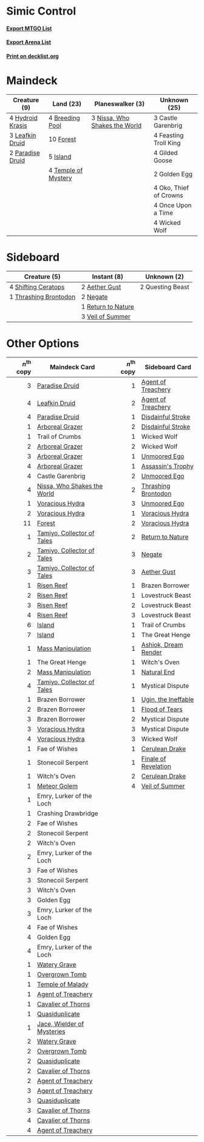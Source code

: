 # Simic Control

#### [Export MTGO List](../collection/Simic%20Control/Simic%20Control.txt)
#### [Export Arena List](../collection/Simic%20Control/Simic%20Control_arena.txt)
#### [Print on decklist.org](http://decklist.org/?deckmain=4%09Breeding%20Pool%0A3%09Castle%20Garenbrig%0A4%09Feasting%20Troll%20King%0A10%09Forest%0A4%09Gilded%20Goose%0A2%09Golden%20Egg%0A4%09Hydroid%20Krasis%0A5%09Island%0A3%09Leafkin%20Druid%0A3%09Nissa,%20Who%20Shakes%20the%20World%0A4%09Oko,%20Thief%20of%20Crowns%0A4%09Once%20Upon%20a%20Time%0A2%09Paradise%20Druid%0A4%09Temple%20of%20Mystery%0A4%09Wicked%20Wolf&deckside=2%09Aether%20Gust%0A2%09Negate%0A2%09Questing%20Beast%0A1%09Return%20to%20Nature%0A4%09Shifting%20Ceratops%0A1%09Thrashing%20Brontodon%0A3%09Veil%20of%20Summer)
# Maindeck

|                                       Creature (9)                                        |                                          Land (23)                                           |                                            Planeswalker (3)                                            |     Unknown (25)     |
|-------------------------------------------------------------------------------------------|----------------------------------------------------------------------------------------------|--------------------------------------------------------------------------------------------------------|----------------------|
|4 [Hydroid Krasis](http://gatherer.wizards.com/Pages/Card/Details.aspx?multiverseid=457327)|4 [Breeding Pool](http://gatherer.wizards.com/Pages/Card/Details.aspx?multiverseid=97088)     |3 [Nissa, Who Shakes the World](http://gatherer.wizards.com/Pages/Card/Details.aspx?multiverseid=461096)|3 Castle Garenbrig    |
|3 [Leafkin Druid](http://gatherer.wizards.com/Pages/Card/Details.aspx?multiverseid=466932) |10 [Forest](http://gatherer.wizards.com/Pages/Card/Details.aspx?multiverseid=439860)          |                                                                                                        |4 Feasting Troll King |
|2 [Paradise Druid](http://gatherer.wizards.com/Pages/Card/Details.aspx?multiverseid=461098)|5 [Island](http://gatherer.wizards.com/Pages/Card/Details.aspx?multiverseid=439857)           |                                                                                                        |4 Gilded Goose        |
|                                                                                           |4 [Temple of Mystery](http://gatherer.wizards.com/Pages/Card/Details.aspx?multiverseid=373571)|                                                                                                        |2 Golden Egg          |
|                                                                                           |                                                                                              |                                                                                                        |4 Oko, Thief of Crowns|
|                                                                                           |                                                                                              |                                                                                                        |4 Once Upon a Time    |
|                                                                                           |                                                                                              |                                                                                                        |4 Wicked Wolf         |


# Sideboard

|                                          Creature (5)                                          |                                         Instant (8)                                         |  Unknown (2)   |
|------------------------------------------------------------------------------------------------|---------------------------------------------------------------------------------------------|----------------|
|4 [Shifting Ceratops](http://gatherer.wizards.com/Pages/Card/Details.aspx?multiverseid=466948)  |2 [Aether Gust](http://gatherer.wizards.com/Pages/Card/Details.aspx?multiverseid=466796)     |2 Questing Beast|
|1 [Thrashing Brontodon](http://gatherer.wizards.com/Pages/Card/Details.aspx?multiverseid=456570)|2 [Negate](http://gatherer.wizards.com/Pages/Card/Details.aspx?multiverseid=423707)          |                |
|                                                                                                |1 [Return to Nature](http://gatherer.wizards.com/Pages/Card/Details.aspx?multiverseid=461102)|                |
|                                                                                                |3 [Veil of Summer](http://gatherer.wizards.com/Pages/Card/Details.aspx?multiverseid=466952)  |                |


# Other Options

|*n*<sup>th</sup> copy|                                            Maindeck Card                                             |*n*<sup>th</sup> copy|                                        Sideboard Card                                         |
|--------------------:|------------------------------------------------------------------------------------------------------|--------------------:|-----------------------------------------------------------------------------------------------|
|                    3|[Paradise Druid](http://gatherer.wizards.com/Pages/Card/Details.aspx?multiverseid=461098)             |                    1|[Agent of Treachery](http://gatherer.wizards.com/Pages/Card/Details.aspx?multiverseid=466797)  |
|                    4|[Leafkin Druid](http://gatherer.wizards.com/Pages/Card/Details.aspx?multiverseid=466932)              |                    2|[Agent of Treachery](http://gatherer.wizards.com/Pages/Card/Details.aspx?multiverseid=466797)  |
|                    4|[Paradise Druid](http://gatherer.wizards.com/Pages/Card/Details.aspx?multiverseid=461098)             |                    1|[Disdainful Stroke](http://gatherer.wizards.com/Pages/Card/Details.aspx?multiverseid=420705)   |
|                    1|[Arboreal Grazer](http://gatherer.wizards.com/Pages/Card/Details.aspx?multiverseid=461076)            |                    2|[Disdainful Stroke](http://gatherer.wizards.com/Pages/Card/Details.aspx?multiverseid=420705)   |
|                    1|Trail of Crumbs                                                                                       |                    1|Wicked Wolf                                                                                    |
|                    2|[Arboreal Grazer](http://gatherer.wizards.com/Pages/Card/Details.aspx?multiverseid=461076)            |                    2|Wicked Wolf                                                                                    |
|                    3|[Arboreal Grazer](http://gatherer.wizards.com/Pages/Card/Details.aspx?multiverseid=461076)            |                    1|[Unmoored Ego](http://gatherer.wizards.com/Pages/Card/Details.aspx?multiverseid=452962)        |
|                    4|[Arboreal Grazer](http://gatherer.wizards.com/Pages/Card/Details.aspx?multiverseid=461076)            |                    1|[Assassin's Trophy](http://gatherer.wizards.com/Pages/Card/Details.aspx?multiverseid=452902)   |
|                    4|Castle Garenbrig                                                                                      |                    2|[Unmoored Ego](http://gatherer.wizards.com/Pages/Card/Details.aspx?multiverseid=452962)        |
|                    4|[Nissa, Who Shakes the World](http://gatherer.wizards.com/Pages/Card/Details.aspx?multiverseid=461096)|                    2|[Thrashing Brontodon](http://gatherer.wizards.com/Pages/Card/Details.aspx?multiverseid=456570) |
|                    1|[Voracious Hydra](http://gatherer.wizards.com/Pages/Card/Details.aspx?multiverseid=466954)            |                    3|[Unmoored Ego](http://gatherer.wizards.com/Pages/Card/Details.aspx?multiverseid=452962)        |
|                    2|[Voracious Hydra](http://gatherer.wizards.com/Pages/Card/Details.aspx?multiverseid=466954)            |                    1|[Voracious Hydra](http://gatherer.wizards.com/Pages/Card/Details.aspx?multiverseid=466954)     |
|                   11|[Forest](http://gatherer.wizards.com/Pages/Card/Details.aspx?multiverseid=439860)                     |                    2|[Voracious Hydra](http://gatherer.wizards.com/Pages/Card/Details.aspx?multiverseid=466954)     |
|                    1|[Tamiyo, Collector of Tales](http://gatherer.wizards.com/Pages/Card/Details.aspx?multiverseid=461147) |                    2|[Return to Nature](http://gatherer.wizards.com/Pages/Card/Details.aspx?multiverseid=461102)    |
|                    2|[Tamiyo, Collector of Tales](http://gatherer.wizards.com/Pages/Card/Details.aspx?multiverseid=461147) |                    3|[Negate](http://gatherer.wizards.com/Pages/Card/Details.aspx?multiverseid=423707)              |
|                    3|[Tamiyo, Collector of Tales](http://gatherer.wizards.com/Pages/Card/Details.aspx?multiverseid=461147) |                    3|[Aether Gust](http://gatherer.wizards.com/Pages/Card/Details.aspx?multiverseid=466796)         |
|                    1|[Risen Reef](http://gatherer.wizards.com/Pages/Card/Details.aspx?multiverseid=466971)                 |                    1|Brazen Borrower                                                                                |
|                    2|[Risen Reef](http://gatherer.wizards.com/Pages/Card/Details.aspx?multiverseid=466971)                 |                    1|Lovestruck Beast                                                                               |
|                    3|[Risen Reef](http://gatherer.wizards.com/Pages/Card/Details.aspx?multiverseid=466971)                 |                    2|Lovestruck Beast                                                                               |
|                    4|[Risen Reef](http://gatherer.wizards.com/Pages/Card/Details.aspx?multiverseid=466971)                 |                    3|Lovestruck Beast                                                                               |
|                    6|[Island](http://gatherer.wizards.com/Pages/Card/Details.aspx?multiverseid=439857)                     |                    1|Trail of Crumbs                                                                                |
|                    7|[Island](http://gatherer.wizards.com/Pages/Card/Details.aspx?multiverseid=439857)                     |                    1|The Great Henge                                                                                |
|                    1|[Mass Manipulation](http://gatherer.wizards.com/Pages/Card/Details.aspx?multiverseid=457186)          |                    1|[Ashiok, Dream Render](http://gatherer.wizards.com/Pages/Card/Details.aspx?multiverseid=461155)|
|                    1|The Great Henge                                                                                       |                    1|Witch's Oven                                                                                   |
|                    2|[Mass Manipulation](http://gatherer.wizards.com/Pages/Card/Details.aspx?multiverseid=457186)          |                    1|[Natural End](http://gatherer.wizards.com/Pages/Card/Details.aspx?multiverseid=240076)         |
|                    4|[Tamiyo, Collector of Tales](http://gatherer.wizards.com/Pages/Card/Details.aspx?multiverseid=461147) |                    1|Mystical Dispute                                                                               |
|                    1|Brazen Borrower                                                                                       |                    1|[Ugin, the Ineffable](http://gatherer.wizards.com/Pages/Card/Details.aspx?multiverseid=460929) |
|                    2|Brazen Borrower                                                                                       |                    1|[Flood of Tears](http://gatherer.wizards.com/Pages/Card/Details.aspx?multiverseid=466813)      |
|                    3|Brazen Borrower                                                                                       |                    2|Mystical Dispute                                                                               |
|                    3|[Voracious Hydra](http://gatherer.wizards.com/Pages/Card/Details.aspx?multiverseid=466954)            |                    3|Mystical Dispute                                                                               |
|                    4|[Voracious Hydra](http://gatherer.wizards.com/Pages/Card/Details.aspx?multiverseid=466954)            |                    3|Wicked Wolf                                                                                    |
|                    1|Fae of Wishes                                                                                         |                    1|[Cerulean Drake](http://gatherer.wizards.com/Pages/Card/Details.aspx?multiverseid=466807)      |
|                    1|Stonecoil Serpent                                                                                     |                    1|[Finale of Revelation](http://gatherer.wizards.com/Pages/Card/Details.aspx?multiverseid=460978)|
|                    1|Witch's Oven                                                                                          |                    2|[Cerulean Drake](http://gatherer.wizards.com/Pages/Card/Details.aspx?multiverseid=466807)      |
|                    1|[Meteor Golem](http://gatherer.wizards.com/Pages/Card/Details.aspx?multiverseid=447378)               |                    4|[Veil of Summer](http://gatherer.wizards.com/Pages/Card/Details.aspx?multiverseid=466952)      |
|                    1|Emry, Lurker of the Loch                                                                              |                     |                                                                                               |
|                    1|Crashing Drawbridge                                                                                   |                     |                                                                                               |
|                    2|Fae of Wishes                                                                                         |                     |                                                                                               |
|                    2|Stonecoil Serpent                                                                                     |                     |                                                                                               |
|                    2|Witch's Oven                                                                                          |                     |                                                                                               |
|                    2|Emry, Lurker of the Loch                                                                              |                     |                                                                                               |
|                    3|Fae of Wishes                                                                                         |                     |                                                                                               |
|                    3|Stonecoil Serpent                                                                                     |                     |                                                                                               |
|                    3|Witch's Oven                                                                                          |                     |                                                                                               |
|                    3|Golden Egg                                                                                            |                     |                                                                                               |
|                    3|Emry, Lurker of the Loch                                                                              |                     |                                                                                               |
|                    4|Fae of Wishes                                                                                         |                     |                                                                                               |
|                    4|Golden Egg                                                                                            |                     |                                                                                               |
|                    4|Emry, Lurker of the Loch                                                                              |                     |                                                                                               |
|                    1|[Watery Grave](http://gatherer.wizards.com/Pages/Card/Details.aspx?multiverseid=405114)               |                     |                                                                                               |
|                    1|[Overgrown Tomb](http://gatherer.wizards.com/Pages/Card/Details.aspx?multiverseid=405103)             |                     |                                                                                               |
|                    1|[Temple of Malady](http://gatherer.wizards.com/Pages/Card/Details.aspx?multiverseid=380515)           |                     |                                                                                               |
|                    1|[Agent of Treachery](http://gatherer.wizards.com/Pages/Card/Details.aspx?multiverseid=466797)         |                     |                                                                                               |
|                    1|[Cavalier of Thorns](http://gatherer.wizards.com/Pages/Card/Details.aspx?multiverseid=466921)         |                     |                                                                                               |
|                    1|[Quasiduplicate](http://gatherer.wizards.com/Pages/Card/Details.aspx?multiverseid=452801)             |                     |                                                                                               |
|                    1|[Jace, Wielder of Mysteries](http://gatherer.wizards.com/Pages/Card/Details.aspx?multiverseid=460981) |                     |                                                                                               |
|                    2|[Watery Grave](http://gatherer.wizards.com/Pages/Card/Details.aspx?multiverseid=405114)               |                     |                                                                                               |
|                    2|[Overgrown Tomb](http://gatherer.wizards.com/Pages/Card/Details.aspx?multiverseid=405103)             |                     |                                                                                               |
|                    2|[Quasiduplicate](http://gatherer.wizards.com/Pages/Card/Details.aspx?multiverseid=452801)             |                     |                                                                                               |
|                    2|[Cavalier of Thorns](http://gatherer.wizards.com/Pages/Card/Details.aspx?multiverseid=466921)         |                     |                                                                                               |
|                    2|[Agent of Treachery](http://gatherer.wizards.com/Pages/Card/Details.aspx?multiverseid=466797)         |                     |                                                                                               |
|                    3|[Agent of Treachery](http://gatherer.wizards.com/Pages/Card/Details.aspx?multiverseid=466797)         |                     |                                                                                               |
|                    3|[Quasiduplicate](http://gatherer.wizards.com/Pages/Card/Details.aspx?multiverseid=452801)             |                     |                                                                                               |
|                    3|[Cavalier of Thorns](http://gatherer.wizards.com/Pages/Card/Details.aspx?multiverseid=466921)         |                     |                                                                                               |
|                    4|[Cavalier of Thorns](http://gatherer.wizards.com/Pages/Card/Details.aspx?multiverseid=466921)         |                     |                                                                                               |
|                    4|[Agent of Treachery](http://gatherer.wizards.com/Pages/Card/Details.aspx?multiverseid=466797)         |                     |                                                                                               |

